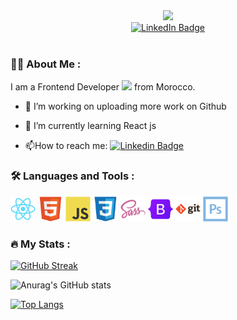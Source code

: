 <div id="header" align="center">
  <img src="https://media.giphy.com/media/gjrYDwbjnK8x36xZIO/giphy.gif" width="150"/>
  <div id="badges">
  <a href="https://www.linkedin.com/in/mohammed-arrafi-2aa294223/">
    <img src="https://img.shields.io/badge/LinkedIn-blue?style=for-the-badge&logo=linkedin&logoColor=white" alt="LinkedIn Badge"/>
  </a>
</div>
  <img src="https://komarev.com/ghpvc/?username=danzo07&style=flat-square&color=blue" alt=""/>
</div>

<!--
**danzo07/danzo07** is a ✨ _special_ ✨ repository because its `README.md` (this file) appears on your GitHub profile.

Here are some ideas to get you started:

- 🔭 I’m currently working on ...
- 🌱 I’m currently learning ...
- 👯 I’m looking to collaborate on ...
- 🤔 I’m looking for help with ...
- 💬 Ask me about ...
- 📫 How to reach me: ...
- 😄 Pronouns: ...
- ⚡ Fun fact: ...
-->
### :man_technologist: About Me :

I am a Frontend  Developer <img src="https://media.giphy.com/media/WUlplcMpOCEmTGBtBW/giphy.gif" width="30"> from Morocco.

- :telescope: I’m working on uploading more work on Github

- 🌱 I’m currently learning  React js

- :mailbox:How to reach me: [![Linkedin Badge](https://img.shields.io/badge/-Mohammed-blue?style=flat&logo=Linkedin&logoColor=white)](https://www.linkedin.com/in/mohammed-arrafi-2aa294223/)

### :hammer_and_wrench: Languages and Tools :

<div>
  <img src="https://github.com/devicons/devicon/blob/master/icons/react/react-original.svg" title="Html5" **alt="Html5" width="40" height="40"/>
  <img src="https://github.com/devicons/devicon/blob/master/icons/html5/html5-original.svg" title="Html5" **alt="Html5" width="40" height="40"/>
  <img src="https://github.com/devicons/devicon/blob/master/icons/javascript/javascript-original.svg" title="Javascript" **alt="Javascript" width="40" height="40"/>
  <img src="https://github.com/devicons/devicon/blob/master/icons/css3/css3-original.svg" title="CSS3" **alt="CSS3" width="40" height="40"/>
  <img src="https://github.com/devicons/devicon/blob/master/icons/sass/sass-original.svg" title="Sass" **alt="Sass" width="40" height="40"/>
    <img src="https://github.com/devicons/devicon/blob/master/icons/bootstrap/bootstrap-original.svg" title="Boostrap" **alt="Boostrap" width="40" height="40" >
  <img src="https://github.com/devicons/devicon/blob/master/icons/git/git-original-wordmark.svg" title="Git" **alt="Git" width="40" height="40"/>
   <img src="https://github.com/devicons/devicon/blob/master/icons/photoshop/photoshop-line.svg" title="Photoshop" **alt="Photoshop" width="40" height="40"/>
</div>

### :fire: My Stats :

[![GitHub Streak](http://github-readme-streak-stats.herokuapp.com?user=danzo07&theme=merko)](https://git.io/streak-stats)

![Anurag's GitHub stats](https://github-readme-stats.vercel.app/api?username=danzo07&show_icons=true&theme=merko)

[![Top Langs](https://github-readme-stats.vercel.app/api/top-langs/?username=danzo07&layout=compact&theme=merko)](https://github.com/anuraghazra/github-readme-stats)
